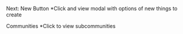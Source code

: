 Next: 
New Button
*Click and view modal with options of new things to create

Communities
*Click to view subcommunities